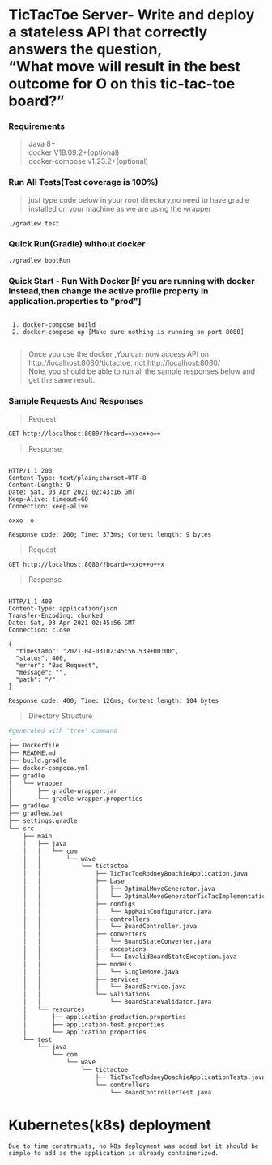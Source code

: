 # TicTacToe Server- Write and deploy a stateless API that correctly answers the question,<br>“What move will result in the best outcome for O on this tic-tac-toe board?” 
### Requirements
> Java 8+ <br>
> docker V18.09.2+(optional) <br>
> docker-compose v1.23.2+(optional)

### Run All Tests(Test coverage is 100%)
> just type code below in your root directory,no need to have gradle installed on your machine as we are using the wrapper
```$xslt
./gradlew test
```
### Quick Run(Gradle) without docker
```$xslt
./gradlew bootRun
```
### Quick Start - Run With Docker [If you are running with docker instead,then change the active profile property in application.properties to "prod"]
```$xslt

 1. docker-compose build
 2. docker-compose up [Make sure nothing is running on port 8080] 
 
```
> Once you use the docker ,You can now access API on http://localhost:8080/tictactoe, not http://localhost:8080/ <br>
> Note, you should be able to run all the sample responses below and get the same result.


### Sample Requests And Responses 
> Request
```$xslt
GET http://localhost:8080/?board=+xxo++o++

```

> Response
```$xslt

HTTP/1.1 200 
Content-Type: text/plain;charset=UTF-8
Content-Length: 9
Date: Sat, 03 Apr 2021 02:43:16 GMT
Keep-Alive: timeout=60
Connection: keep-alive

oxxo  o  

Response code: 200; Time: 373ms; Content length: 9 bytes
```

> Request
```$xslt
GET http://localhost:8080/?board=+xxo++o++x

```

> Response
```$xslt

HTTP/1.1 400 
Content-Type: application/json
Transfer-Encoding: chunked
Date: Sat, 03 Apr 2021 02:45:56 GMT
Connection: close

{
  "timestamp": "2021-04-03T02:45:56.539+00:00",
  "status": 400,
  "error": "Bad Request",
  "message": "",
  "path": "/"
}

Response code: 400; Time: 126ms; Content length: 104 bytes
```

> Directory Structure 
```bash
#generated with 'tree' command 
.
├── Dockerfile 
├── README.md
├── build.gradle
├── docker-compose.yml
├── gradle
│   └── wrapper
│       ├── gradle-wrapper.jar
│       └── gradle-wrapper.properties
├── gradlew
├── gradlew.bat
├── settings.gradle
└── src
    ├── main
    │   ├── java
    │   │   └── com
    │   │       └── wave
    │   │           └── tictactoe
    │   │               ├── TicTacToeRodneyBoachieApplication.java                      #Application main class that pieces everything together to be run
    │   │               ├── base
    │   │               │   ├── OptimalMoveGenerator.java                               #Interface for generating best move on board
    │   │               │   └── OptimalMoveGeneratorTicTacImplementation.java           #Custom implementation of OptimalMoveGenerator interface for Tic-tac-toe
    │   │               ├── configs
    │   │               │   └── AppMainConfigurator.java                                #Application configurations is made here, for now,there is a factory class that specifies the OptimalMoveGenerator implementation to be used application wide
    │   │               ├── controllers
    │   │               │   └── BoardController.java                                    #Controller that handles the root "/" endpoint, "board" request parameter is also processed here
    │   │               ├── converters
    │   │               │   └── BoardStateConverter.java                                #Converts board state from string to char[][] and from char[][] to string when responding to incoming web requests
    │   │               ├── exceptions
    │   │               │   └── InvalidBoardStateException.java                         #Custom exception that throws a 400 status code when a passed in board state is invalid
    │   │               ├── models
    │   │               │   └── SingleMove.java                                         #Model class for best move information 
    │   │               ├── services
    │   │               │   └── BoardService.java                                       #Service that handles incoming request from BoardController
    │   │               └── validations
    │   │                   └── BoardStateValidator.java                                #Validates and throws InvalidBoardStateException in case a board is invalid
    │   └── resources
    │       ├── application-production.properties                                       #Resources file that deals with application properties for a live environment, eg database address, port number and the likes
    │       ├── application-test.properties                                             #Resources file for our end to end tests properties
    │       └── application.properties                                                  #This is where we specify which properties file to use for our app,either "production" or "test"
    └── test
        └── java
            └── com
                └── wave
                    └── tictactoe
                        ├── TicTacToeRodneyBoachieApplicationTests.java              
                        └── controllers
                            └── BoardControllerTest.java                                #This handles integration tests for our BoardController endpoint, (100% class coverage)

```

# Kubernetes(k8s) deployment 
```
Due to time constraints, no k8s deployment was added but it should be simple to add as the application is already containerized.
```
